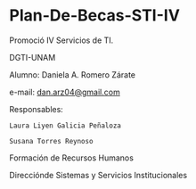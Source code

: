 # Plan-De-Becas-STI-IV

Promoció IV Servicios de TI.

DGTI-UNAM

Alumno: Daniela A. Romero Zárate

e-mail: dan.arz04@gmail.com

Responsables:

	Laura Liyen Galicia Peñaloza

	Susana Torres Reynoso

Formación de Recursos Humanos

Direcciónde Sistemas y Servicios Institucionales
